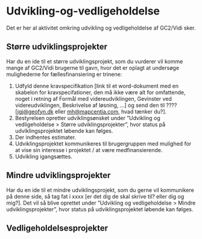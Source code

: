 # Udvikling-og-vedligeholdelse
Det er her al aktivitet omkring udvikling og vedligeholdelse af GC2/Vidi sker.

## Større udviklingsprojekter
Har du en ide til et større udviklingsprojekt, som du vurderer vil komme mange af GC2/Vidi brugerne til gavn, hvor det er oplagt at undersøge mulighederne for fællesfinansiering er trinene:
1. Udfyld denne kravspecifikation [link til et word-dokument med en skabelon for kravspecifationer, den må ikke være alt for omfattende, noget i retning af Formål med videreudviklingen, Gevinster ved videreudviklingen, Beskrivelse af løsning, ...] og send den til ???? [jgj@geofyn.dk eller mh@mapcentia.com, hvad tænker du?].
2. Bestyrelsen opretter udviklingsønsket under ”Udvikling og vedligeholdelse > Større udviklingsprojekter”, hvor status på udviklingsprojektet løbende kan følges.
3. Der indhentes estimater.
4. Udviklingsprojektet kommunikeres til brugergruppen med mulighed for at vise sin interesse i projektet / at være medfinansierende.
5. Udvikling igangsættes.

## Mindre udviklingsprojekter
Har du en ide til et mindre udviklingsprojekt, som du gerne vil kommunikere på denne side, så tag fat i xxxx [er det dig de skal skrive til? eller dig og mig?].
Det vil så blive oprettet under ”Udvikling og vedligeholdelse > Mindre udviklingsprojekter”, hvor status på udviklingsprojektet løbende kan følges.

## Vedligeholdelsesprojekter
